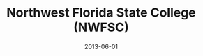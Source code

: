 ---
type: "education"
date: "2013-06-01"
title: "Northwest Florida State College (NWFSC)"
degree: "Associate in Arts (AA)"
major: "Graphic Design"
website: null
---